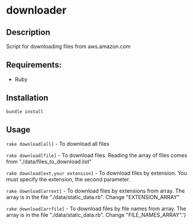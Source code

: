 # downloader

## Description

Script for downloading files from aws.amazon.com

## Requirements:

* Ruby

## Installation

```bundle install```

## Usage

```rake download[all]``` - To download all files

```rake download[file]``` - To download files. Reading the array of files comes from "./data/files_to_download.list"

```rake download[ext,your extension]``` - To download files by extension.  You must specify the extension, the second parameter.

```rake download[arrext]``` -  To download files by extensions from array.
The array is in the file "./data/static_data.rb". Change "EXTENSION_ARRAY"

```rake download[arrfile]``` -  To download files by file names from array. The array is in the file "./data/static_data.rb".
Change "FILE_NAMES_ARRAY".')
